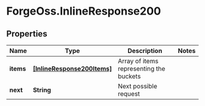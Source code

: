 # ForgeOss.InlineResponse200

## Properties
Name | Type | Description | Notes
------------ | ------------- | ------------- | -------------
**items** | [**[InlineResponse200Items]**](InlineResponse200Items.md) | Array of items representing the buckets | 
**next** | **String** | Next possible request | 


